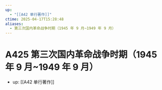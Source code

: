 ```yaml
---
up:
  - "[[A42 单行著作]]"
ctime: 2025-04-17T15:28:48
aliases:
  - 第三次国内革命战争时期（1945 年 9 月~1949 年 9 月）
---
```


# A425 第三次国内革命战争时期（1945 年 9 月~1949 年 9 月）

- up: [[A42 单行著作]]
